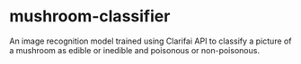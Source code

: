 # mushroom-classifier
An image recognition model trained using Clarifai API to classify a picture of a mushroom as edible or inedible and poisonous or non-poisonous.
